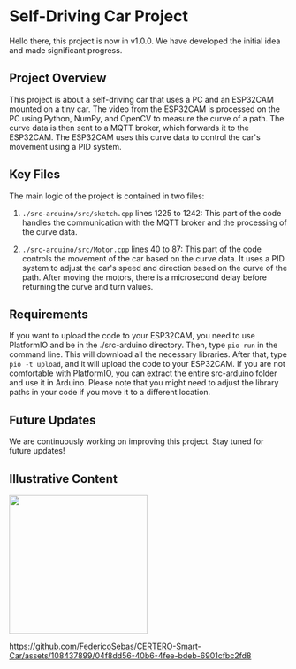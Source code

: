# Self-Driving Car Project

Hello there, this project is now in v1.0.0. We have developed the initial idea and made significant progress.

## Project Overview

This project is about a self-driving car that uses a PC and an ESP32CAM mounted on a tiny car. The video from the ESP32CAM is processed on the PC using Python, NumPy, and OpenCV to measure the curve of a path. The curve data is then sent to a MQTT broker, which forwards it to the ESP32CAM. The ESP32CAM uses this curve data to control the car's movement using a PID system.

## Key Files

The main logic of the project is contained in two files:

1. `./src-arduino/src/sketch.cpp` lines 1225 to 1242: This part of the code handles the communication with the MQTT broker and the processing of the curve data.

2. `./src-arduino/src/Motor.cpp` lines 40 to 87: This part of the code controls the movement of the car based on the curve data. It uses a PID system to adjust the car's speed and direction based on the curve of the path. After moving the motors, there is a microsecond delay before returning the curve and turn values.

## Requirements

If you want to upload the code to your ESP32CAM, you need to use PlatformIO and be in the ./src-arduino directory. Then, type `pio run` in the command line. This will download all the necessary libraries. After that, type `pio -t upload`, and it will upload the code to your ESP32CAM. If you are not comfortable with PlatformIO, you can extract the entire src-arduino folder and use it in Arduino. Please note that you might need to adjust the library paths in your code if you move it to a different location.

## Future Updates

We are continuously working on improving this project. Stay tuned for future updates!

## Illustrative Content

<img src="https://github.com/FedericoSebas/CERTERO-Smart-Car/assets/108437899/edb2dc8d-395e-404d-92d9-898de5a04f51" width="250"/>


https://github.com/FedericoSebas/CERTERO-Smart-Car/assets/108437899/04f8dd56-40b6-4fee-bdeb-6901cfbc2fd8

